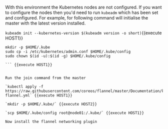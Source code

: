With this environment the Kubernetes nodes are not configured. If you want to configure the nodes then you'd need to run `kubeadm` which has been set and configured. For example, for following command will initialise the master with the latest version installed.

`kubeadm init --kubernetes-version $(kubeadm version -o short)`{{execute HOST1}}

```
mkdir -p $HOME/.kube
sudo cp -i /etc/kubernetes/admin.conf $HOME/.kube/config
sudo chown $(id -u):$(id -g) $HOME/.kube/config

``` {{execute HOST1}}


Run the join command from the master

`kubectl apply -f https://raw.githubusercontent.com/coreos/flannel/master/Documentation/kube-flannel.yml` {{execute HOST1}}

`mkdir -p $HOME/.kube/` {{execute HOST2}}

`scp $HOME/.kube/config root@node01:/.kube/` {{execute HOST1}}

Now install the flannel networking plugin




